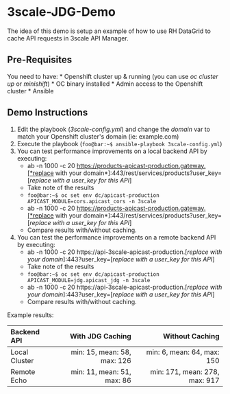 # 3scale-JDG-Demo
The idea of this demo is setup an example of how to use RH DataGrid to cache API requests in 3scale API Manager.

## Pre-Requisites
You need to have:
	* Openshift cluster up & running (you can use *oc cluster up* or *minishift*)
	* OC binary installed
	* Admin access to the Openshift cluster
	* Ansible

## Demo Instructions
1. Edit the playbook (*3scale-config.yml*) and change the *domain* var to match your Openshift cluster's domain (ie: example.com)
2. Execute the playbook (```foo@bar:~$ ansible-playbook 3scale-config.yml```)
3. You can test performance improvements on a local backend API by executing:
	* ab -n 1000 -c 20 https://products-apicast-production.gateway.[*replace with your domain*]:443/rest/services/products?user_key=[*replace with a user_key for this API*]
	* Take note of the results
	* ```foo@bar:~$ oc set env dc/apicast-production APICAST_MODULE=cors.apicast_cors -n 3scale```
	* ab -n 1000 -c 20 https://products-apicast-production.gateway.[*replace with your domain*]:443/rest/services/products?user_key=[*replace with a user_key for this API*]
	* Compare results with/without caching.
4. You can test the performance improvements on a remote backend API by executing:
	* ab -n 1000 -c 20 https://api-3scale-apicast-production.[*replace with your domain*]:443?user_key=[*replace with a user_key for this API*]
	* Take note of the results
	* ```foo@bar:~$ oc set env dc/apicast-production APICAST_MODULE=jdg.apicast_jdg -n 3scale```
	* ab -n 1000 -c 20 https://api-3scale-apicast-production.[*replace with your domain*]:443?user_key=[*replace with a user_key for this API*]
	* Compare results with/without caching.


Example results:

| Backend API | With JDG Caching | Without Caching |
| :---------- | ---------------: | --------------: |
| Local	Cluster|min: 15, mean: 58, max: 126 |min: 6, mean: 64, max: 150   |
| Remote Echo |min: 11, mean: 51, max: 86 |min: 171, mean: 278, max: 917 |	
